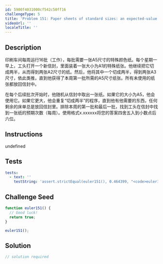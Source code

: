 ```yaml
---
id: 5900f4031000cf542c50ff16
challengeType: 5
title: 'Problem 151: Paper sheets of standard sizes: an expected-value problem'
videoUrl: ''
localeTitle: ''
---
```


## Description
<section id="description">印刷车间每周运行16批（工作），每批需要一张A5尺寸的特殊颜色纸。每个星期一早上，工头打开一个新信封，里面装着一张大小为A1的特殊纸张。他继续把它切成两半，从而得到两张A2尺寸的纸。然后，他将其中一个切成两半，得到两张A3尺寸，依此类推，直到他获得了本周第一批所需的A5尺寸纸张。所有未使用的纸张都放回信封中。 <p>在每个后续批次开始时，他随机从信封中取出一张纸。如果它的大小为A5，他会使用它。如果它更大，他会重复“切成两半”的程序，直到他有他需要的东西，任何剩余的床单总是放回信封里。排除本周的第一批和最后一批，找到工头在信封中找到一张纸的预期次数（每周）。使用格式x.xxxxxx将您的答案四舍五入到小数点后六位。 </p></section>

## Instructions
undefined

## Tests
<section id='tests'>

```yml
tests:
  - text: ''
    testString: 'assert.strictEqual(euler151(), 0.464399, "<code>euler151()</code> should return 0.464399.");'

```

</section>

## Challenge Seed
<section id='challengeSeed'>

<div id='js-seed'>

```js
function euler151() {
  // Good luck!
  return true;
}

euler151();

```

</div>



</section>

## Solution
<section id='solution'>

```js
// solution required
```
</section>
